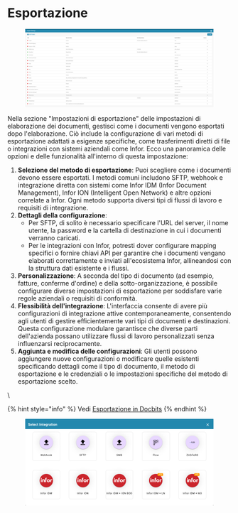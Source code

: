 # Esportazione

<figure><img src="../../../.gitbook/assets/Bildschirmfoto 2024-05-08 um 11.51.28.png" alt=""><figcaption></figcaption></figure>

Nella sezione "Impostazioni di esportazione" delle impostazioni di elaborazione dei documenti, gestisci come i documenti vengono esportati dopo l'elaborazione. Ciò include la configurazione di vari metodi di esportazione adattati a esigenze specifiche, come trasferimenti diretti di file o integrazioni con sistemi aziendali come Infor. Ecco una panoramica delle opzioni e delle funzionalità all'interno di questa impostazione:

1. **Selezione del metodo di esportazione**: Puoi scegliere come i documenti devono essere esportati. I metodi comuni includono SFTP, webhook e integrazione diretta con sistemi come Infor IDM (Infor Document Management), Infor ION (Intelligent Open Network) e altre opzioni correlate a Infor. Ogni metodo supporta diversi tipi di flussi di lavoro e requisiti di integrazione.
2. **Dettagli della configurazione**:
   - Per SFTP, di solito è necessario specificare l'URL del server, il nome utente, la password e la cartella di destinazione in cui i documenti verranno caricati.
   - Per le integrazioni con Infor, potresti dover configurare mapping specifici o fornire chiavi API per garantire che i documenti vengano elaborati correttamente e inviati all'ecosistema Infor, allineandosi con la struttura dati esistente e i flussi.
3. **Personalizzazione**: A seconda del tipo di documento (ad esempio, fatture, conferme d'ordine) e della sotto-organizzazione, è possibile configurare diverse impostazioni di esportazione per soddisfare varie regole aziendali o requisiti di conformità.
4. **Flessibilità dell'integrazione**: L'interfaccia consente di avere più configurazioni di integrazione attive contemporaneamente, consentendo agli utenti di gestire efficientemente vari tipi di documenti e destinazioni. Questa configurazione modulare garantisce che diverse parti dell'azienda possano utilizzare flussi di lavoro personalizzati senza influenzarsi reciprocamente.
5. **Aggiunta e modifica delle configurazioni**: Gli utenti possono aggiungere nuove configurazioni o modificare quelle esistenti specificando dettagli come il tipo di documento, il metodo di esportazione e le credenziali o le impostazioni specifiche del metodo di esportazione scelto.

\

{% hint style="info" %}
Vedi [Esportazione in Docbits](../../setup/exporting-in-docbits/)
{% endhint %}

<figure><img src="../../../.gitbook/assets/Bildschirmfoto 2024-05-08 um 11.52.00.png" alt=""><figcaption></figcaption></figure>
